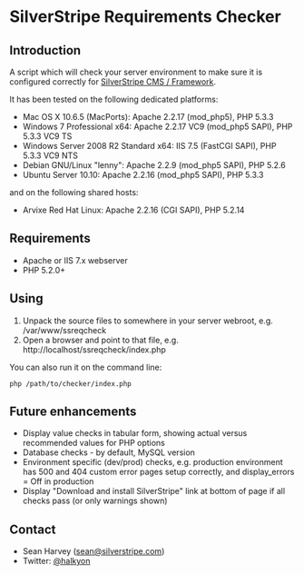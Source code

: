 # SilverStripe Requirements Checker

## Introduction

A script which will check your server environment to make sure it is configured correctly
for [SilverStripe CMS / Framework](http://silverstripe.org).

It has been tested on the following dedicated platforms:

 * Mac OS X 10.6.5 (MacPorts): Apache 2.2.17 (mod_php5), PHP 5.3.3
 * Windows 7 Professional x64: Apache 2.2.17 VC9 (mod_php5 SAPI), PHP 5.3.3 VC9 TS
 * Windows Server 2008 R2 Standard x64: IIS 7.5 (FastCGI SAPI), PHP 5.3.3 VC9 NTS
 * Debian GNU/Linux "lenny": Apache 2.2.9 (mod_php5 SAPI), PHP 5.2.6
 * Ubuntu Server 10.10: Apache 2.2.16 (mod_php5 SAPI), PHP 5.3.3

and on the following shared hosts:

 * Arvixe Red Hat Linux: Apache 2.2.16 (CGI SAPI), PHP 5.2.14

## Requirements

 * Apache or IIS 7.x webserver
 * PHP 5.2.0+

## Using

 1. Unpack the source files to somewhere in your server webroot, e.g. /var/www/ssreqcheck
 2. Open a browser and point to that file, e.g. http://localhost/ssreqcheck/index.php

You can also run it on the command line:

	php /path/to/checker/index.php

## Future enhancements

 * Display value checks in tabular form, showing actual versus recommended values for PHP options
 * Database checks - by default, MySQL version
 * Environment specific (dev/prod) checks, e.g. production environment has 500 and 404 custom error pages setup correctly, and display_errors = Off in production
 * Display "Download and install SilverStripe" link at bottom of page if all checks pass (or only warnings shown)

## Contact

 * Sean Harvey (sean@silverstripe.com)
 * Twitter: [@halkyon](http://twitter.com/halkyon)